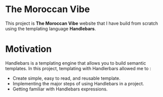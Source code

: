 # The Moroccan Vibe 
This project is __The Moroccan Vibe__ website that I have build from scratch using the templating language __Handlebars__.
# Motivation
Handlebars is a templating engine that allows you to build semantic templates. In this project, templating with Handlerbars allowed me to :
* Create simple, easy to read, and reusable template.
* Implementing the major steps of using Handlebars in a project.
* Getting familiar with Handlebars expressions.
